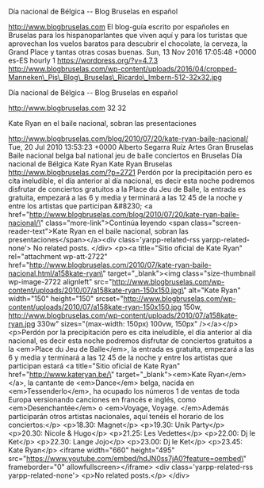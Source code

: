 Día nacional de Bélgica -- Blog Bruselas en español

http://www.blogbruselas.com El blog-guía escrito por españoles en
Bruselas para los hispanoparlantes que viven aquí y para los turistas
que aprovechan los vuelos baratos para descubrir el chocolate, la
cerveza, la Grand Place y tantas otras cosas buenas. Sun, 13 Nov 2016
17:05:48 +0000 es-ES hourly 1 https://wordpress.org/?v=4.7.3
http://www.blogbruselas.com/wp-content/uploads/2016/04/cropped-Manneken\_Pis\_Blog\_Bruselas\_Ricardo\_Imbern-512-32x32.jpg

Día nacional de Bélgica -- Blog Bruselas en español

http://www.blogbruselas.com 32 32

Kate Ryan en el baile nacional, sobran las presentaciones

http://www.blogbruselas.com/blog/2010/07/20/kate-ryan-baile-nacional/
Tue, 20 Jul 2010 13:53:23 +0000 Alberto Segarra Ruíz Artes Gran Bruselas
Baile nacional belga bal national jeu de balle conciertos en Bruselas
Día nacional de Bélgica Kate Ryan Kate Ryan Bruselas
http://www.blogbruselas.com/?p=2721 Perdón por la precipitación pero es
cita ineludible, el día anterior al día nacional, es decir esta noche
podremos disfrutar de conciertos gratuitos a la Place du Jeu de Balle,
la entrada es gratuita, empezará a las 6 y media y terminará a las 12 45
de la noche y entre los artistas que participan &\#8230; \<a
href=\"http://www.blogbruselas.com/blog/2010/07/20/kate-ryan-baile-nacional/\"
class=\"more-link\"\>Continúa leyendo \<span
class=\"screen-reader-text\"\>Kate Ryan en el baile nacional, sobran las
presentaciones\</span\>\</a\>\<div class=\'yarpp-related-rss
yarpp-related-none\'\> No related posts. \</div\> \<p\>\<a title=\"Sitio
oficial de Kate Ryan\" rel=\"attachment wp-att-2722\"
href=\"http://www.blogbruselas.com/2010/07/kate-ryan-baile-nacional.html/a158kate-ryan\"
target=\"\_blank\"\>\<img class=\"size-thumbnail wp-image-2722
alignleft\"
src=\"http://www.blogbruselas.com/wp-content/uploads/2010/07/a158kate-ryan-150x150.jpg\"
alt=\"Kate Ryan\" width=\"150\" height=\"150\"
srcset=\"http://www.blogbruselas.com/wp-content/uploads/2010/07/a158kate-ryan-150x150.jpg
150w,
http://www.blogbruselas.com/wp-content/uploads/2010/07/a158kate-ryan.jpg
330w\" sizes=\"(max-width: 150px) 100vw, 150px\" /\>\</a\>\</p\>
\<p\>Perdón por la precipitación pero es cita ineludible, el día
anterior al día nacional, es decir esta noche podremos disfrutar de
conciertos gratuitos a la \<em\>Place du Jeu de Balle\</em\>, la entrada
es gratuita, empezará a las 6 y media y terminará a las 12 45 de la
noche y entre los artistas que participan estará \<a title=\"Sitio
oficial de Kate Ryan\" href=\"http://www.kateryan.be/\"
target=\"\_blank\"\>\<em\>Kate Ryan\</em\>\</a\>, la cantante de
\<em\>Dance\</em\> belga, nacida en \<em\>Tessenderlo\</em\>, ha ocupado
los números 1 de ventas de toda Europa versionando canciones en francés
e inglés, como \<em\>Desenchantée\</em\> o \<em\>Voyage, Voyage.
\</em\>Además participarán otros artistas nacionales, aquí tenéis el
horario de los conciertos:\</p\> \<p\>18.30: Magnet\</p\> \<p\>19.30:
Unik Party\</p\> \<p\>20.30: Nicole &amp; Hugo\</p\> \<p\>21.25: Les
Vedettes\</p\> \<p\>22.00: Dj le Ket\</p\> \<p\>22.30: Lange Jojo\</p\>
\<p\>23.00: Dj le Ket\</p\> \<p\>23.45: Kate Ryan\</p\> \<iframe
width=\"660\" height=\"495\"
src=\"https://www.youtube.com/embed/hdJN0ss7jA0?feature=oembed\"
frameborder=\"0\" allowfullscreen\>\</iframe\> \<div
class=\'yarpp-related-rss yarpp-related-none\'\> \<p\>No related
posts.\</p\> \</div\>
